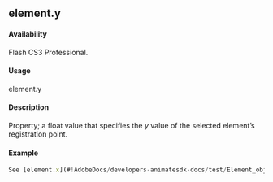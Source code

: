 ## element.y

#### Availability

Flash CS3 Professional.

#### Usage

element.y

#### Description

Property; a float value that specifies the *y* value of the selected element’s registration point.

#### Example

```javascript
See [element.x](#!AdobeDocs/developers-animatesdk-docs/test/Element_object/elemen26.md)

```